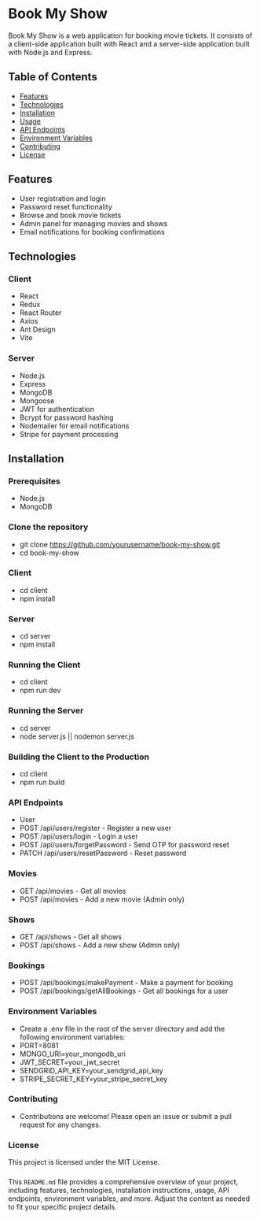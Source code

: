 # Book My Show

Book My Show is a web application for booking movie tickets. It consists of a client-side application built with React and a server-side application built with Node.js and Express.

## Table of Contents

- [Features](#features)
- [Technologies](#technologies)
- [Installation](#installation)
- [Usage](#usage)
- [API Endpoints](#api-endpoints)
- [Environment Variables](#environment-variables)
- [Contributing](#contributing)
- [License](#license)

## Features

- User registration and login
- Password reset functionality
- Browse and book movie tickets
- Admin panel for managing movies and shows
- Email notifications for booking confirmations

## Technologies

### Client

- React
- Redux
- React Router
- Axios
- Ant Design
- Vite

### Server

- Node.js
- Express
- MongoDB
- Mongoose
- JWT for authentication
- Bcrypt for password hashing
- Nodemailer for email notifications
- Stripe for payment processing

## Installation

### Prerequisites

- Node.js
- MongoDB

### Clone the repository
- git clone https://github.com/yourusername/book-my-show.git
- cd book-my-show

### Client
- cd client
- npm install

### Server
- cd server
- npm install

### Running the Client
- cd client
- npm run dev

### Running the Server
- cd server
- node server.js || nodemon server.js

### Building the Client to the Production
- cd client
- npm run build

### API Endpoints
- User
- POST /api/users/register - Register a new user
- POST /api/users/login - Login a user
- POST /api/users/forgetPassword - Send OTP for password reset
- PATCH /api/users/resetPassword - Reset password
### Movies
- GET /api/movies - Get all movies
- POST /api/movies - Add a new movie (Admin only)
### Shows
- GET /api/shows - Get all shows
- POST /api/shows - Add a new show (Admin only)
### Bookings
- POST /api/bookings/makePayment - Make a payment for booking
- POST /api/bookings/getAllBookings - Get all bookings for a user
### Environment Variables
- Create a .env file in the root of the server directory and add the following environment variables:
- PORT=8081
- MONGO_URI=your_mongodb_uri
- JWT_SECRET=your_jwt_secret
- SENDGRID_API_KEY=your_sendgrid_api_key
- STRIPE_SECRET_KEY=your_stripe_secret_key

### Contributing
- Contributions are welcome! Please open an issue or submit a pull request for any changes.

### License
This project is licensed under the MIT License.

### 
This `README.md` file provides a comprehensive overview of your project, including features, technologies, installation instructions, usage, API endpoints, environment variables, and more. Adjust the content as needed to fit your specific project details.

